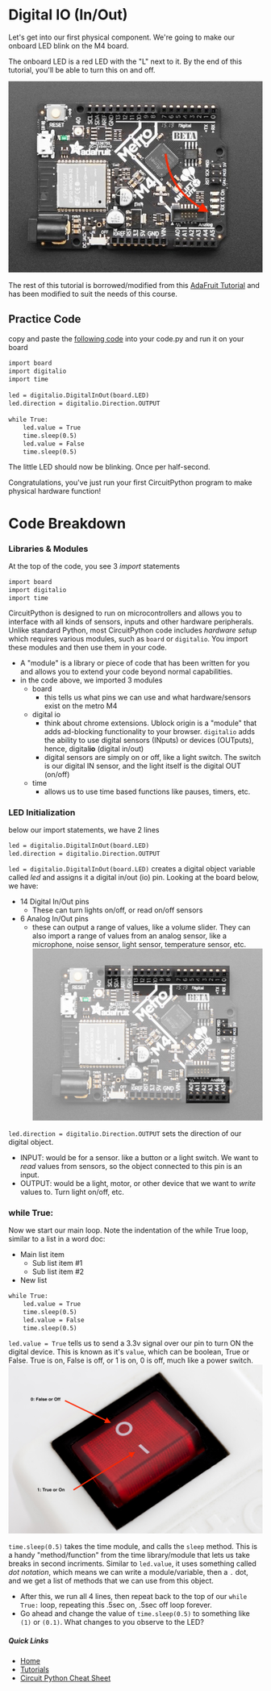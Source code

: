 # Digital IO (In/Out)
Let's get into our first physical component. We're going to make our onboard LED blink on the M4 board. 

The onboard LED is a red LED with the "L" next to it. By the end of this tutorial, you'll be able to turn this on and off. 

![metro](metro.jpeg)

The rest of this tutorial is borrowed/modified from this [AdaFruit Tutorial](https://learn.adafruit.com/welcome-to-circuitpython/creating-and-editing-code) and has been modified to suit the needs of this course. 

## Practice Code
copy and paste the [following code](learning_modules/programming_tutorials/digital_io/blinking_led.py) into your code.py and run it on your board
```
import board
import digitalio
import time

led = digitalio.DigitalInOut(board.LED)
led.direction = digitalio.Direction.OUTPUT

while True:
    led.value = True
    time.sleep(0.5)
    led.value = False
    time.sleep(0.5)
```

The little LED should now be blinking. Once per half-second.

Congratulations, you've just run your first CircuitPython program to make physical hardware function!

# Code Breakdown

### Libraries & Modules
At the top of the code, you see 3 *import* statements
```
import board
import digitalio
import time
```

CircuitPython is designed to run on microcontrollers and allows you to interface with all kinds of sensors, inputs and other hardware peripherals. Unlike standard Python, most CircuitPython code includes *hardware setup* which requires various modules, such as `board` or `digitalio`. You import these modules and then use them in your code. 
* A "module" is a library or piece of code that has been written for you and allows you to extend your code beyond normal capabilities. 
* in the code above, we imported 3 modules
    - board 
        - this tells us what pins we can use and what hardware/sensors exist on the metro M4
    - digital io   
        * think about chrome extensions. Ublock origin is a "module" that adds ad-blocking functionality to your browser. `digitalio` adds the ability to use digital sensors (INputs) or devices (OUTputs), hence, digital**io** (digital in/out)
        * digital sensors are simply on or off, like a light switch. The switch is our digital IN sensor, and the light itself is the digital OUT (on/off)
    - time
        - allows us to use time based functions like pauses, timers, etc. 

### LED Initialization
below our import statements, we have 2 lines
```
led = digitalio.DigitalInOut(board.LED)
led.direction = digitalio.Direction.OUTPUT
```

`led = digitalio.DigitalInOut(board.LED)` creates a digital object variable called *led* and assigns it a digital in/out (io) pin. Looking at the board below, we have:
* 14 Digital In/Out pins
    - These can turn lights on/off, or read on/off sensors
* 6 Analog In/Out pins 
    - these can output a range of values, like a volume slider. They can also import a range of values from an analog sensor, like a microphone, noise sensor, light sensor, temperature sensor, etc.
![logic](logic.jpeg)

`led.direction = digitalio.Direction.OUTPUT` sets the direction of our digital object.
- INPUT: would be for a sensor. like a button or a light switch. We want to *read* values from sensors, so the object connected to this pin is an input. 
- OUTPUT: would be a light, motor, or other device that we want to *write* values to. Turn light on/off, etc. 

### while True:
Now we start our main loop. Note the indentation of the while True loop, similar to a list in a word doc:
* Main list item
    * Sub list item #1
    * Sub list item #2
* New list
```
while True:
    led.value = True
    time.sleep(0.5)
    led.value = False
    time.sleep(0.5)
```

`led.value = True` tells us to send a 3.3v signal over our pin to turn ON the digital device. This is known as it's `value`, which can be boolean, True or False. True is on, False is off, or 1 is on, 0 is off, much like a power switch. 
![switch](switch.jpeg)

`time.sleep(0.5)` takes the time module, and calls the `sleep` method. This is a handy "method/function" from the time library/module that lets us take breaks in second incriments. Similar to `led.value`, it uses something called *dot notation*, which means we can write a module/variable, then a `.` dot, and we get a list of methods that we can use from this object. 

* After this, we run all 4 lines, then repeat back to the top of our `while True:` loop, repeating this .5sec on, .5sec off loop forever. 
* Go ahead and change the value of `time.sleep(0.5)` to something like `(1)` or `(0.1)`. What changes to you observe to the LED? 

##### Quick Links
* [Home](README.md)
* [Tutorials](learning_modules/tutorials_list.md)
* [Circuit Python Cheat Sheet](learning_modules/circuit_python_cheatsheet.md)